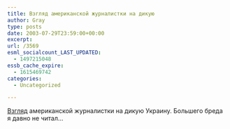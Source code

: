 ```yaml
---
title: Взгляд американской журналистки на дикую
author: Gray
type: posts
date: 2003-07-29T23:59:00+00:00
excerpt:
url: /3569
esml_socialcount_LAST_UPDATED:
  - 1497215048
essb_cache_expire:
  - 1615469742
categories:
  - Uncategorized

---
```








<a href="http://www.inosmi.ru/stories/01/06/22/3006/188451.html" target="_blank">Взгляд</a> американской журналистки на дикую Украину. Большего бреда я давно не читал&#8230;